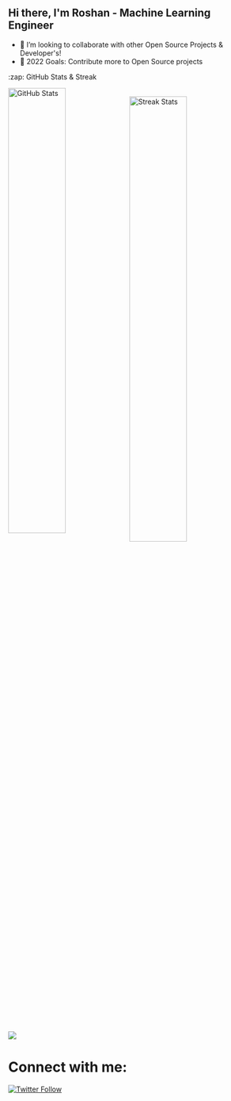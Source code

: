 ## Hi there, I'm Roshan - Machine Learning Engineer 


- 👯 I’m looking to collaborate with other Open Source Projects & Developer's!
- 🥅 2022 Goals: Contribute more to Open Source projects


<summary>:zap: GitHub Stats & Streak</summary>

<p align="centre">
   <img align="left" alt="GitHub Stats" src="https://github-readme-stats.vercel.app/api?username=roshray&show_icons=true&hide_border=true" width=48%/>
  &nbsp; &nbsp; &nbsp; &nbsp;
   <img align="center" src="https://github-readme-streak-stats.herokuapp.com/?user=roshray&" alt="Streak Stats"  width="48%"/>
</p>

<img src="https://activity-graph.herokuapp.com/graph?username=roshray&bg_color=ffffff&color=1cadfb&line=1cadfb&point=1cadfb&area=true&hide_border=true%22%3E%3C/details">
  
# Connect with me:


[![Twitter Follow](https://img.shields.io/twitter/follow/rosh_ray_?label=Follow&style=social)](https://twitter.com/rosh_ray_)

